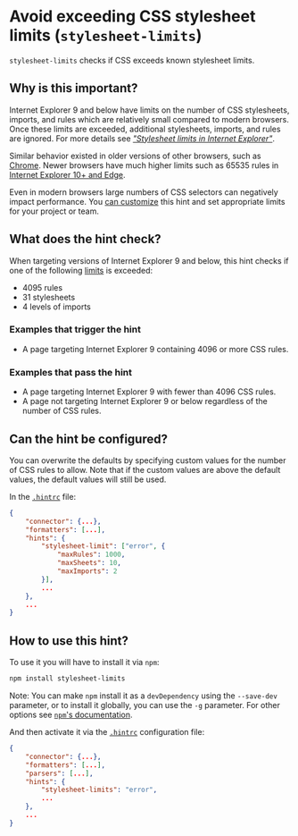 # Avoid exceeding CSS stylesheet limits (`stylesheet-limits`)

`stylesheet-limits` checks if CSS exceeds known stylesheet limits.

## Why is this important?

Internet Explorer 9 and below have limits on the number of CSS stylesheets,
imports, and rules which are relatively small compared to modern browsers.
Once these limits are exceeded, additional stylesheets, imports, and rules
are ignored. For more details see [_"Stylesheet limits in Internet
Explorer"_][stylesheet limits].

Similar behavior existed in older versions of other browsers, such as
[Chrome][chrome limits]. Newer browsers have much higher limits such as
65535 rules in [Internet Explorer 10+ and Edge][stylesheet limits].

Even in modern browsers large numbers of CSS selectors can negatively
impact performance. You [can customize](#can-the-hint-be-configured)
this hint and set appropriate limits for your project or team.

## What does the hint check?

When targeting versions of Internet Explorer 9 and below, this hint
checks if one of the following [limits][stylesheet limits] is exceeded:

* 4095 rules
* 31 stylesheets
* 4 levels of imports

### Examples that **trigger** the hint

* A page targeting Internet Explorer 9 containing 4096 or more CSS rules.

### Examples that **pass** the hint

* A page targeting Internet Explorer 9 with fewer than 4096 CSS rules.
* A page not targeting Internet Explorer 9 or below regardless of the
  number of CSS rules.

## Can the hint be configured?

You can overwrite the defaults by specifying custom values for the
number of CSS rules to allow. Note that if the custom values are above
the default values, the default values will still be used.

In the [`.hintrc`][hintrc] file:

```json
{
    "connector": {...},
    "formatters": [...],
    "hints": {
        "stylesheet-limit": ["error", {
            "maxRules": 1000,
            "maxSheets": 10,
            "maxImports": 2
        }],
        ...
    },
    ...
}
```

## How to use this hint?

To use it you will have to install it via `npm`:

```bash
npm install stylesheet-limits
```

Note: You can make `npm` install it as a `devDependency` using the
`--save-dev` parameter, or to install it globally, you can use the
`-g` parameter. For other options see [`npm`'s
documentation](https://docs.npmjs.com/cli/install).

And then activate it via the [`.hintrc`][hintrc]
configuration file:

```json
{
    "connector": {...},
    "formatters": [...],
    "parsers": [...],
    "hints": {
        "stylesheet-limits": "error",
        ...
    },
    ...
}
```

<!-- Link labels: -->

[chrome limits]: https://stackoverflow.com/questions/20828995/how-long-can-a-css-selector-be]
[hintrc]: https://webhint.io/docs/user-guide/further-configuration/hintrc-formats/
[stylesheet limits]: https://blogs.msdn.microsoft.com/ieinternals/2011/05/14/stylesheet-limits-in-internet-explorer/
